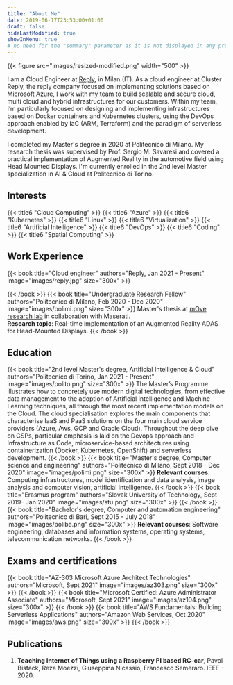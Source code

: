 ```yaml
---
title: "About Me"
date: 2019-06-17T23:53:00+01:00
draft: false
hideLastModified: true
showInMenu: true
# no need for the "summary" parameter as it is not displayed in any previews
---
```

{{< figure src="images/resized-modified.png" width="500" >}}

I am a Cloud Engineer at [Reply](https://www.reply.com/cluster-reply/en/), in Milan (IT). 
As a cloud engineer at Cluster Reply, the reply company focused on implementing solutions based 
on Microsoft Azure, I work with my team to build scalable and secure cloud, multi cloud and hybrid 
infrastructures for our customers. Within my team, I’m particularly focused on designing and implementing 
infrastructures based on Docker containers and Kubernetes clusters, using the DevOps approach enabled 
by IaC (ARM, Terraform) and  the paradigm of serverless development. 

I completed my Master's degree in 2020 at Politecnico di Milano. My research thesis was supervised by Prof. Sergio M. 
Savaresi and covered a practical implementation of Augmented Reality in the automotive field using Head Mounted Displays. 
I'm currently enrolled in the 2nd level Master specialization in AI & Cloud at Politecnico di Torino.

## Interests
 {{< title6 "Cloud Computing" >}} {{< title6 "Azure" >}} {{< title6 "Kubernetes" >}} {{< title6 "Linux" >}} {{< title6 "Virtualization" >}}
  {{< title6 "Artificial Intelligence" >}} 
{{< title6 "DevOps" >}} {{< title6 "Coding" >}}  {{< title6 "Spatial Computing" >}}

## Work Experience
{{< book title="Cloud engineer" authors="Reply, Jan 2021 - Present" image="images/reply.jpg" size="300x" >}}

{{< /book >}}
{{< book title="Undergraduate Research Fellow" authors="Politecnico di Milano, Feb 2020 - Dec 2020" image="images/polimi.png" size="300x" >}}
Master's thesis at [mOve research lab](https://www.move.deib.polimi.it/) in collaboration with Maserati.\
**Research topic**: Real-time implementation of an Augmented Reality ADAS for Head-Mounted Displays.
{{< /book >}}

## Education
{{< book title="2nd level Master's degree, Artificial Intelligence & Cloud" authors="Politecnico di Torino, Jan 2021 - Present" image="images/polito.png" size="300x" >}}
The Master’s Programme illustrates how to concretely use modern digital technologies, from effective data management to the adoption of Artificial Intelligence and Machine Learning techniques, all through the most recent implementation models on the Cloud.
The cloud specialisation explores the main components that characterise IaaS and PaaS solutions on the four main cloud service providers (Azure, Aws, GCP and Oracle Cloud). Throughout the deep dive on CSPs, particular emphasis is laid on the Devops approach and Infrastructure as Code, microservice-based architectures using containerization (Docker, Kubernetes, OpenShift) and serverless development.
{{< /book >}}
{{< book title="Master's degree, Computer science and engineering" authors="Politecnico di Milano, Sept 2018 - Dec 2020" image="images/polimi.png" size="300x" >}}
**Relevant courses**: Computing infrastructures, model identification and data analysis, image analysis and computer vision, artificial intelligence.
{{< /book >}}
{{< book title="Erasmus program" authors="Slovak University of Technology, Sept 2019- Jan 2020" image="images/stu.png" size="300x" >}}
{{< /book >}}
{{< book title="Bachelor's degree, Computer and automation engineering" authors="Politecnico di Bari, Sept 2015 - July 2018" image="images/poliba.png" size="300x" >}}
**Relevant courses**: Software engineering, databases and information systems, operating systems, telecommunication networks.
{{< /book >}}

## Exams and certifications
{{< book title="AZ-303 Microsoft Azure Architect Technologies" authors="Microsoft, Sept 2021" image="images/az303.png" size="300x" >}}
{{< /book >}}
{{< book title="Microsoft Certified: Azure Administrator Associate" authors="Microsoft, Sept 2021" image="images/az104.png" size="300x" >}}
{{< /book >}}
{{< book title="AWS Fundamentals: Building Serverless Applications" authors="Amazon Web Services, Oct 2020" image="images/aws.png" size="300x" >}}
{{< /book >}}
## Publications
1. **Teaching Internet of Things using a Raspberry PI based RC-car**, Pavol Bistack, Reza Moezzi, Giuseppina Nicassio, Francesco Semeraro. IEEE - 2020. 
